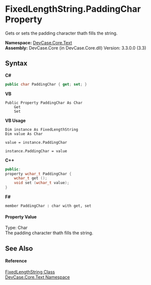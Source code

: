 # FixedLengthString.PaddingChar Property 
 

Gets or sets the padding character thath fills the string.

**Namespace:**&nbsp;<a href="N_DevCase_Core_Text">DevCase.Core.Text</a><br />**Assembly:**&nbsp;DevCase.Core (in DevCase.Core.dll) Version: 3.3.0.0 (3.3)

## Syntax

**C#**<br />
``` C#
public char PaddingChar { get; set; }
```

**VB**<br />
``` VB
Public Property PaddingChar As Char
	Get
	Set
```

**VB Usage**<br />
``` VB Usage
Dim instance As FixedLengthString
Dim value As Char

value = instance.PaddingChar

instance.PaddingChar = value
```

**C++**<br />
``` C++
public:
property wchar_t PaddingChar {
	wchar_t get ();
	void set (wchar_t value);
}
```

**F#**<br />
``` F#
member PaddingChar : char with get, set

```


#### Property Value
Type: Char<br />The padding character thath fills the string.

## See Also


#### Reference
<a href="T_DevCase_Core_Text_FixedLengthString">FixedLengthString Class</a><br /><a href="N_DevCase_Core_Text">DevCase.Core.Text Namespace</a><br />